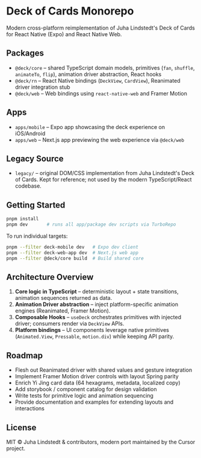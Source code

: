 # Deck of Cards Monorepo

Modern cross-platform reimplementation of Juha Lindstedt's Deck of Cards for React Native (Expo) and React Native Web.

## Packages

- `@deck/core` – shared TypeScript domain models, primitives (`fan`, `shuffle`, `animateTo`, `flip`), animation driver abstraction, React hooks
- `@deck/rn` – React Native bindings (`DeckView`, `CardView`), Reanimated driver integration stub
- `@deck/web` – Web bindings using `react-native-web` and Framer Motion

## Apps

- `apps/mobile` – Expo app showcasing the deck experience on iOS/Android
- `apps/web` – Next.js app previewing the web experience via `@deck/web`

## Legacy Source

- `legacy/` – original DOM/CSS implementation from Juha Lindstedt's Deck of Cards. Kept for reference; not used by the modern TypeScript/React codebase.

## Getting Started

```bash
pnpm install
pnpm dev       # runs all app/package dev scripts via TurboRepo
```

To run individual targets:

```bash
pnpm --filter deck-mobile dev   # Expo dev client
pnpm --filter deck-web-app dev  # Next.js web app
pnpm --filter @deck/core build  # Build shared core
```

## Architecture Overview

1. **Core logic in TypeScript** – deterministic layout + state transitions, animation sequences returned as data.
2. **Animation Driver abstraction** – inject platform-specific animation engines (Reanimated, Framer Motion).
3. **Composable Hooks** – `useDeck` orchestrates primitives with injected driver; consumers render via `DeckView` APIs.
4. **Platform bindings** – UI components leverage native primitives (`Animated.View`, `Pressable`, `motion.div`) while keeping API parity.

## Roadmap

- Flesh out Reanimated driver with shared values and gesture integration
- Implement Framer Motion driver controls with layout Spring parity
- Enrich Yi Jing card data (64 hexagrams, metadata, localized copy)
- Add storybook / component catalog for design validation
- Write tests for primitive logic and animation sequencing
- Provide documentation and examples for extending layouts and interactions

## License

MIT © Juha Lindstedt & contributors, modern port maintained by the Cursor project.
